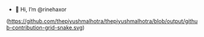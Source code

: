 - 👋 Hi, I’m @rinehaxor


<!---
rinehaxor/rinehaxor is a ✨ special ✨ repository because its `README.md` (this file) appears on your GitHub profile.
You can click the Preview link to take a look at your changes.
--->

(https://github.com/thepiyushmalhotra/thepiyushmalhotra/blob/output/github-contribution-grid-snake.svg)
